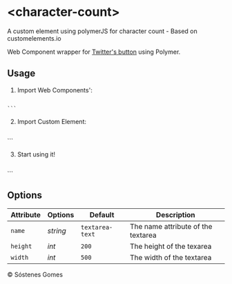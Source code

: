 &lt;character-count&gt;
===============

A custom element using polymerJS for character count - Based on customelements.io

Web Component wrapper for [Twitter's button](https://twitter.com/about/resources/buttons#tweet) using Polymer.

## Usage

1. Import Web Components':

	```xml
<script src="//cdnjs.cloudflare.com/ajax/libs/polymer/0.1.4/platform.js"></script>
<script src="//cdnjs.cloudflare.com/ajax/libs/polymer/0.1.4/polymer.js"></script>
	```

2. Import Custom Element:

	```xml
<link rel="import" href="src/character-count.html">
	```

3. Start using it!

	```xml
<character-count></character-count>
	```

## Options

Attribute | Options       | Default                    | Description
---       | ---           | ---                        | ---
`name`    | *string*      | `textarea-text`            | The name attribute of the textarea
`height`  | *int*         | `200`                       | The height of the texarea
`width`   | *int*         | `500`                      | The width of the textarea


© Sóstenes Gomes
